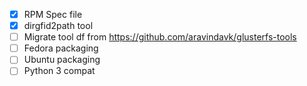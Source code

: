 - [X] RPM Spec file
- [X] dirgfid2path tool
- [ ] Migrate tool df from https://github.com/aravindavk/glusterfs-tools
- [ ] Fedora packaging
- [ ] Ubuntu packaging
- [ ] Python 3 compat
